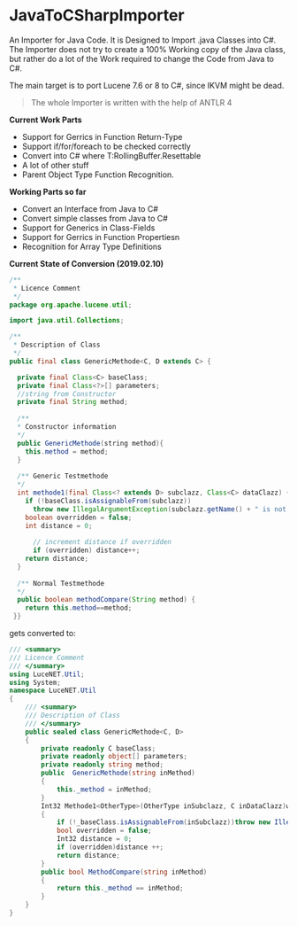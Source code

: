 # JavaToCSharpImporter
An Importer for Java Code. It is Designed to Import .java Classes into C#. 
The Importer does not try to create a 100% Working copy of the Java class, but rather do a lot of the Work required to change the Code from Java to C#.

The main target is to port Lucene 7.6 or 8 to C#, since IKVM might be dead.

> The whole Importer is written with the help of ANTLR 4

**Current Work Parts**

- Support for Gerrics in Function Return-Type
- Support if/for/foreach to be checked correctly
- Convert <T extends RollingBuffer.Resettable> into C# where T:RollingBuffer.Resettable
- A lot of other stuff
- Parent Object Type Function Recognition.


**Working Parts so far**

- Convert an Interface from Java to C#
- Convert simple classes from Java to C#
- Support for Generics in Class-Fields
- Support for Gerrics in Function Propertiesn 
- Recognition for Array Type Definitions


**Current State of Conversion (2019.02.10)**

```java
/**
 * Licence Comment
 */
package org.apache.lucene.util;

import java.util.Collections;

/**
 * Description of Class
 */
public final class GenericMethode<C, D extends C> {

  private final Class<C> baseClass;
  private final Class<?>[] parameters;
  //string from Constructor
  private final String method;
  
  /**
  * Constructor information
  */
  public GenericMethode(string method){
	this.method = method;
  }
  
  /** Generic Testmethode
  */
  int methode1(final Class<? extends D> subclazz, Class<C> dataClazz) {
    if (!baseClass.isAssignableFrom(subclazz))
      throw new IllegalArgumentException(subclazz.getName() + " is not a subclass of " + baseClass.getName());
    boolean overridden = false;
    int distance = 0;
	
      // increment distance if overridden
      if (overridden) distance++;
    return distance;
  }
  
  /** Normal Testmethode
  */
  public boolean methodCompare(String method) {
    return this.method==method;
 }}

```
gets converted to:

```C#
/// <summary>
/// Licence Comment
/// </summary>
using LuceNET.Util;
using System;
namespace LuceNET.Util
{
    /// <summary>
    /// Description of Class
    /// </summary>
    public sealed class GenericMethode<C, D>
    {
        private readonly C baseClass;
        private readonly object[] parameters;
        private readonly string method;
        public  GenericMethode(string inMethod)   
        {
            this._method = inMethod;            
        }
        Int32 Methode1<OtherType>(OtherType inSubclazz, C inDataClazz)where OtherType : D    
        {
            if (!_baseClass.isAssignableFrom(inSubclazz))throw new IllegalArgumentException(subclazz.getName() + " is not a subclass of " + baseClass.getName());
            bool overridden = false;
            Int32 distance = 0;
            if (overridden)distance ++;
            return distance;            
        }
        public bool MethodCompare(string inMethod)   
        {
            return this._method == inMethod;            
        }
    }
}
```
